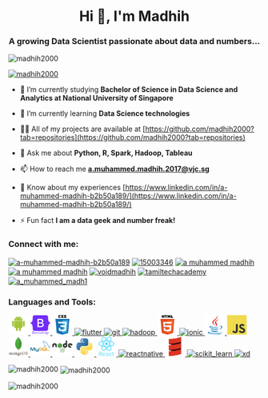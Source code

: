<h1 align="center">Hi 👋, I'm Madhih</h1>
<h3 align="center">A growing Data Scientist passionate about data and numbers...</h3>

<p align="left"> <img src="https://komarev.com/ghpvc/?username=madhih2000&label=Profile%20views&color=0e75b6&style=flat" alt="madhih2000" /> </p>

<p align="left"> <a href="https://github.com/ryo-ma/github-profile-trophy"><img src="https://github-profile-trophy.vercel.app/?username=madhih2000" alt="madhih2000" /></a> </p>

- 🔭 I’m currently studying **Bachelor of Science in Data Science and Analytics at National University of Singapore**

- 🌱 I’m currently learning **Data Science technologies**

- 👨‍💻 All of my projects are available at [https://github.com/madhih2000?tab=repositories](https://github.com/madhih2000?tab=repositories)

- 💬 Ask me about **Python, R, Spark, Hadoop, Tableau**

- 📫 How to reach me **a.muhammed.madhih.2017@vjc.sg**

- 📄 Know about my experiences [https://www.linkedin.com/in/a-muhammed-madhih-b2b50a189/](https://www.linkedin.com/in/a-muhammed-madhih-b2b50a189/)

- ⚡ Fun fact **I am a data geek and number freak!**

<h3 align="left">Connect with me:</h3>
<p align="left">
<a href="https://linkedin.com/in/a-muhammed-madhih-b2b50a189" target="blank"><img align="center" src="https://raw.githubusercontent.com/rahuldkjain/github-profile-readme-generator/neutral-icons/src/images/icons/Social/linked-in-alt.svg" alt="a-muhammed-madhih-b2b50a189" height="30" width="40" /></a>
<a href="https://stackoverflow.com/users/15003346" target="blank"><img align="center" src="https://raw.githubusercontent.com/rahuldkjain/github-profile-readme-generator/neutral-icons/src/images/icons/Social/stack-overflow.svg" alt="15003346" height="30" width="40" /></a>
<a href="https://www.kaggle.com/amuhammedmadhih" target="blank"><img align="center" src="https://raw.githubusercontent.com/rahuldkjain/github-profile-readme-generator/neutral-icons/src/images/icons/Social/kaggle.svg" alt="a muhammed madhih" height="30" width="40" /></a>
<a href="https://www.facebook.com/amuhammed.madhih/" target="blank"><img align="center" src="https://raw.githubusercontent.com/rahuldkjain/github-profile-readme-generator/neutral-icons/src/images/icons/Social/facebook.svg" alt="a muhammed madhih" height="30" width="40" /></a>
<a href="https://instagram.com/voidmadhih" target="blank"><img align="center" src="https://raw.githubusercontent.com/rahuldkjain/github-profile-readme-generator/neutral-icons/src/images/icons/Social/instagram.svg" alt="voidmadhih" height="30" width="40" /></a>
<a href="https://www.youtube.com/channel/UCRv5Gjc6gP-UCYFBoHAPJGg" target="blank"><img align="center" src="https://raw.githubusercontent.com/rahuldkjain/github-profile-readme-generator/neutral-icons/src/images/icons/Social/youtube.svg" alt="tamiltechacademy" height="30" width="40" /></a>
<a href="https://www.hackerrank.com/a_muhammed_madh1" target="blank"><img align="center" src="https://raw.githubusercontent.com/rahuldkjain/github-profile-readme-generator/neutral-icons/src/images/icons/Social/hackerrank.svg" alt="a_muhammed_madh1" height="30" width="40" /></a>
</p>

<h3 align="left">Languages and Tools:</h3>
<p align="left"> <a href="https://developer.android.com" target="_blank"> <img src="https://raw.githubusercontent.com/devicons/devicon/master/icons/android/android-original-wordmark.svg" alt="android" width="40" height="40"/> </a> <a href="https://getbootstrap.com" target="_blank"> <img src="https://raw.githubusercontent.com/devicons/devicon/master/icons/bootstrap/bootstrap-plain-wordmark.svg" alt="bootstrap" width="40" height="40"/> </a> <a href="https://www.w3schools.com/css/" target="_blank"> <img src="https://raw.githubusercontent.com/devicons/devicon/master/icons/css3/css3-original-wordmark.svg" alt="css3" width="40" height="40"/> </a> <a href="https://flutter.dev" target="_blank"> <img src="https://www.vectorlogo.zone/logos/flutterio/flutterio-icon.svg" alt="flutter" width="40" height="40"/> </a> <a href="https://git-scm.com/" target="_blank"> <img src="https://www.vectorlogo.zone/logos/git-scm/git-scm-icon.svg" alt="git" width="40" height="40"/> </a> <a href="https://hadoop.apache.org/" target="_blank"> <img src="https://www.vectorlogo.zone/logos/apache_hadoop/apache_hadoop-icon.svg" alt="hadoop" width="40" height="40"/> </a> <a href="https://www.w3.org/html/" target="_blank"> <img src="https://raw.githubusercontent.com/devicons/devicon/master/icons/html5/html5-original-wordmark.svg" alt="html5" width="40" height="40"/> </a> <a href="https://ionicframework.com" target="_blank"> <img src="https://upload.wikimedia.org/wikipedia/commons/d/d1/Ionic_Logo.svg" alt="ionic" width="40" height="40"/> </a> <a href="https://www.java.com" target="_blank"> <img src="https://raw.githubusercontent.com/devicons/devicon/master/icons/java/java-original.svg" alt="java" width="40" height="40"/> </a> <a href="https://developer.mozilla.org/en-US/docs/Web/JavaScript" target="_blank"> <img src="https://raw.githubusercontent.com/devicons/devicon/master/icons/javascript/javascript-original.svg" alt="javascript" width="40" height="40"/> </a> <a href="https://www.mongodb.com/" target="_blank"> <img src="https://raw.githubusercontent.com/devicons/devicon/master/icons/mongodb/mongodb-original-wordmark.svg" alt="mongodb" width="40" height="40"/> </a> <a href="https://www.mysql.com/" target="_blank"> <img src="https://raw.githubusercontent.com/devicons/devicon/master/icons/mysql/mysql-original-wordmark.svg" alt="mysql" width="40" height="40"/> </a> <a href="https://nodejs.org" target="_blank"> <img src="https://raw.githubusercontent.com/devicons/devicon/master/icons/nodejs/nodejs-original-wordmark.svg" alt="nodejs" width="40" height="40"/> </a> <a href="https://www.python.org" target="_blank"> <img src="https://raw.githubusercontent.com/devicons/devicon/master/icons/python/python-original.svg" alt="python" width="40" height="40"/> </a> <a href="https://reactjs.org/" target="_blank"> <img src="https://raw.githubusercontent.com/devicons/devicon/master/icons/react/react-original-wordmark.svg" alt="react" width="40" height="40"/> </a> <a href="https://reactnative.dev/" target="_blank"> <img src="https://reactnative.dev/img/header_logo.svg" alt="reactnative" width="40" height="40"/> </a> <a href="https://www.scala-lang.org" target="_blank"> <img src="https://raw.githubusercontent.com/devicons/devicon/master/icons/scala/scala-original.svg" alt="scala" width="40" height="40"/> </a> <a href="https://scikit-learn.org/" target="_blank"> <img src="https://upload.wikimedia.org/wikipedia/commons/0/05/Scikit_learn_logo_small.svg" alt="scikit_learn" width="40" height="40"/> </a> <a href="https://www.adobe.com/products/xd.html" target="_blank"> <img src="https://cdn.worldvectorlogo.com/logos/adobe-xd.svg" alt="xd" width="40" height="40"/> </a> </p>

<p><img align="left" src="https://github-readme-stats.vercel.app/api/top-langs?username=madhih2000&show_icons=true&locale=en&layout=compact" alt="madhih2000" /></p>

<p>&nbsp;<img align="center" src="https://github-readme-stats.vercel.app/api?username=madhih2000&show_icons=true&locale=en" alt="madhih2000" /></p>

<p><img align="center" src="https://github-readme-streak-stats.herokuapp.com/?user=madhih2000&" alt="madhih2000" /></p>

